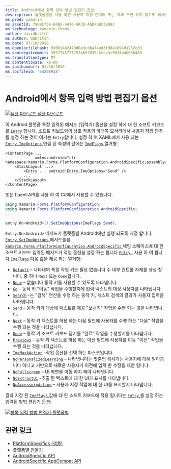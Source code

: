 ```yaml
---
title: Android에서 항목 입력 방법 편집기 옵션
description: 플랫폼별을 사용 하면 사용자 지정 렌더러 또는 효과 구현 하지 않고도 에서만 특정 플랫폼에서 사용할 수 있는 기능을 사용할 수 있습니다. 이 문서에서는 Android 플랫폼 특정 입력된 메서드 항목에 대 한 소프트 키보드에 대 한 편집기 옵션을 설정 하는 사용 하는 방법을 설명 합니다.
ms.prod: xamarin
ms.assetid: 7909C738-04B2-4476-9A3B-A6D79BC3B9B2
ms.technology: xamarin-forms
author: davidbritch
ms.author: dabritch
ms.date: 07/10/2018
ms.openlocfilehash: 930614b2479d0edcdba74ed3f98a169491252c63
ms.sourcegitcommit: 395774577f7524b57035c5cca3c9034a4b636489
ms.translationtype: MT
ms.contentlocale: ko-KR
ms.lasthandoff: 01/10/2019
ms.locfileid: "54208918"
---
```

# <a name="entry-input-method-editor-options-on-android"></a>Android에서 항목 입력 방법 편집기 옵션

[![샘플 다운로드](~/media/shared/download.png) 샘플 다운로드](https://developer.xamarin.com/samples/xamarin-forms/userinterface/platformspecifics/)

이 Android 플랫폼 특정 입력된 메서드 (입력기) 옵션을 설정 하에 대 한 소프트 키보드를 [ `Entry` ](xref:Xamarin.Forms.Entry)합니다. 소프트 키보드와의 상호 작용의 아래쪽 모서리에서 사용자 작업 단추를 설정 하는 것이 여기는 `Entry`합니다. 설정 하 여 XAML에서 사용 되는 [ `Entry.ImeOptions` ](xref:Xamarin.Forms.PlatformConfiguration.AndroidSpecific.Entry.ImeOptionsProperty) 연결 된 속성의 값에는 [ `ImeFlags` ](xref:Xamarin.Forms.PlatformConfiguration.AndroidSpecific.ImeFlags) 열거형:

```xaml
<ContentPage ...
             xmlns:android="clr-namespace:Xamarin.Forms.PlatformConfiguration.AndroidSpecific;assembly=Xamarin.Forms.Core">
    <StackLayout ...>
        <Entry ... android:Entry.ImeOptions="Send" />
        ...
    </StackLayout>
</ContentPage>
```

또는 fluent API를 사용 하 여 C#에서 사용할 수 있습니다.

```csharp
using Xamarin.Forms.PlatformConfiguration;
using Xamarin.Forms.PlatformConfiguration.AndroidSpecific;
...

entry.On<Android>().SetImeOptions(ImeFlags.Send);
```

`Entry.On<Android>` 메서드가 플랫폼별 Android에만 실행 되도록 지정 합니다. [ `Entry.SetImeOptions` ](xref:Xamarin.Forms.PlatformConfiguration.AndroidSpecific.Entry.SetImeOptions(Xamarin.Forms.IPlatformElementConfiguration{Xamarin.Forms.PlatformConfiguration.Android,Xamarin.Forms.Entry},Xamarin.Forms.PlatformConfiguration.AndroidSpecific.ImeFlags)) 메서드를를 [ `Xamarin.Forms.PlatformConfiguration.AndroidSpecific` ](xref:Xamarin.Forms.PlatformConfiguration.AndroidSpecific) 네임 스페이스에 대 한 소프트 키보드 입력된 메서드가 작업 옵션을 설정 하는 합니다 [ `Entry` ](xref:Xamarin.Forms.Entry), 사용 하 여 합니다 [ `ImeFlags` ](xref:Xamarin.Forms.PlatformConfiguration.AndroidSpecific.ImeFlags) 다음 값을 제공 하는 열거형:

- [`Default`](xref:Xamarin.Forms.PlatformConfiguration.AndroidSpecific.ImeFlags.Default) – 나타내며 특정 작업 키는 필요 없습니다 수 내부 컨트롤 자체를 생성 합니다. 중 하나 `Next` 또는 `Done`합니다.
- [`None`](xref:Xamarin.Forms.PlatformConfiguration.AndroidSpecific.ImeFlags.None) – 없습니다 동작 키를 사용할 수 있도록 나타냅니다.
- [`Go`](xref:Xamarin.Forms.PlatformConfiguration.AndroidSpecific.ImeFlags.Go) – 동작 키 "이동" 작업을 수행할지에 입력 텍스트의 대상 사용자를 나타냅니다.
- [`Search`](xref:Xamarin.Forms.PlatformConfiguration.AndroidSpecific.ImeFlags.Search) -는 "검색" 연산을 수행 하는 동작 키, 텍스트 검색의 결과가 사용자 입력을 나타냅니다.
- [`Send`](xref:Xamarin.Forms.PlatformConfiguration.AndroidSpecific.ImeFlags.Send) – 동작 키가 대상에 텍스트를 제공 "보내기" 작업을 수행 되는 것을 나타냅니다.
- [`Next`](xref:Xamarin.Forms.PlatformConfiguration.AndroidSpecific.ImeFlags.Next) – 동작 키 텍스트를 허용 하는 다음 필드에 사용자를 수행 하는 "다음" 작업을 수행 되는 것을 나타냅니다.
- [`Done`](xref:Xamarin.Forms.PlatformConfiguration.AndroidSpecific.ImeFlags.Done) – 동작 키 소프트 키보드 닫기를 "완료" 작업을 수행할지를 나타냅니다.
- [`Previous`](xref:Xamarin.Forms.PlatformConfiguration.AndroidSpecific.ImeFlags.Previous) – 동작 키 텍스트를 허용 하는 이전 필드에 사용자를 이동 "이전" 작업을 수행 되는 것을 나타냅니다.
- [`ImeMaskAction`](xref:Xamarin.Forms.PlatformConfiguration.AndroidSpecific.ImeFlags.ImeMaskAction) -작업 옵션을 선택 하는 마스크입니다.
- [`NoPersonalizedLearning`](xref:Xamarin.Forms.PlatformConfiguration.AndroidSpecific.ImeFlags.NoPersonalizedLearning) – 나타냅니다는 맞춤법 검사기는 사용자에 대해 알아봅니다 아니고 기반으로 새로운 사용자가 이전에 입력 한 수정을 제안 합니다.
- [`NoFullscreen`](xref:Xamarin.Forms.PlatformConfiguration.AndroidSpecific.ImeFlags.NoFullscreen) – UI 화면을 이동 하지 해야 나타냅니다.
- [`NoExtractUi`](xref:Xamarin.Forms.PlatformConfiguration.AndroidSpecific.ImeFlags.NoExtractUi) -추출 된 텍스트에 대 한 UI가 표시를 나타냅니다.
- [`NoAccessoryAction`](xref:Xamarin.Forms.PlatformConfiguration.AndroidSpecific.ImeFlags.NoAccessoryAction) – 사용자 지정 작업에 대 한 UI를 표시할지 나타냅니다.

결과 지정 된 [ `ImeFlags` ](xref:Xamarin.Forms.PlatformConfiguration.AndroidSpecific.ImeFlags) 값에 대 한 소프트 키보드에 적용 됩니다는 [ `Entry` ](xref:Xamarin.Forms.Entry)를 설정 하는 입력된 방법 편집기 옵션:

[![항목 입력 방법 편집기 플랫폼별](entry-ime-options-images/entry-imeoptions.png "항목 입력 방법 편집기 플랫폼별")](entry-ime-options-images/entry-imeoptions-large.png#lightbox "항목 입력 방법 편집기 플랫폼별")

## <a name="related-links"></a>관련 링크

- [PlatformSpecifics (샘플)](https://developer.xamarin.com/samples/xamarin-forms/userinterface/platformspecifics/)
- [플랫폼별 만들기](~/xamarin-forms/platform/platform-specifics/index.md#creating-platform-specifics)
- [AndroidSpecific API](xref:Xamarin.Forms.PlatformConfiguration.AndroidSpecific)
- [AndroidSpecific.AppCompat API](xref:Xamarin.Forms.PlatformConfiguration.AndroidSpecific.AppCompat)
